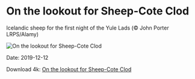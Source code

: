 # On the lookout for Sheep-Cote Clod

Icelandic sheep for the first night of the Yule Lads (© John Porter LRPS/Alamy)

![On the lookout for Sheep-Cote Clod](https://bing.com/th?id=OHR.SheepCoteClod_EN-US5370350068_UHD.jpg&rf=LaDigue_UHD.jpg&pid=hp&w=1024&h=576)

Date: 2019-12-12

Download 4k: [On the lookout for Sheep-Cote Clod](https://bing.com/th?id=OHR.SheepCoteClod_EN-US5370350068_UHD.jpg&rf=LaDigue_UHD.jpg&pid=hp&w=3840&h=2160)

